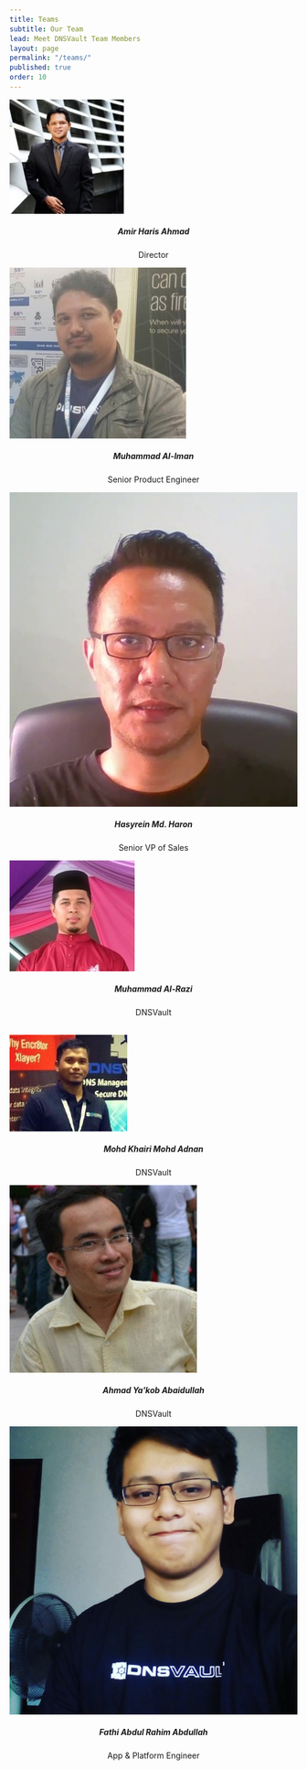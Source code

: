 ```yaml
---
title: Teams
subtitle: Our Team
lead: Meet DNSVault Team Members
layout: page
permalink: "/teams/"
published: true
order: 10
---
```


<div class="card-deck">
  <div class="card" style="border: 0;">
    <div class="pic-container pic-medium pic-circle mx-auto">
      <img class="pic" src="/assets/images/about/amir.jpg" alt="">
      <div class="pic-overlay">
          <a href="" target="_blank"><i class="fa fa-facebook-square" aria-hidden="true"></i></a>
          <a href="" target="_blank"><i class="fa fa-github-square" aria-hidden="true"></i></a>
          <a href="https://my.linkedin.com/in/amirharis" target="_blank"><i class="fa fa-linkedin-square" aria-hidden="true"></i></a>
          <a href="" target="_blank"><i class="fa fa-twitter-square" aria-hidden="true"></i></a>
      </div>
    </div>
    <div class="card-body" style="text-align: center;">
      <h5 class="card-title">Amir Haris Ahmad</h5>
      <p class="card-text">Director</p>
    </div>
  </div>
  <div class="card" style="border: 0;">
    <div class="pic-container pic-medium pic-circle mx-auto">
      <img class="pic" src="/assets/images/about/iman.jpg" alt="">
      <div class="pic-overlay">
          <a href="http://www.facebook.com" target="_blank"><i class="fa fa-facebook-square" aria-hidden="true"></i></a>
          <a href="http://www.github.com" target="_blank"><i class="fa fa-github-square" aria-hidden="true"></i></a>
          <a href="http://www.linkedin.com" target="_blank"><i class="fa fa-linkedin-square" aria-hidden="true"></i></a>
          <a href="http://www.twitter.com" target="_blank"><i class="fa fa-twitter-square" aria-hidden="true"></i></a>
      </div>
    </div>
    <div class="card-body" style="text-align: center;">
      <h5 class="card-title">Muhammad Al-Iman</h5>
      <p class="card-text">Senior Product Engineer</p>
    </div>
  </div>
  <div class="card" style="border: 0;">
    <div class="pic-container pic-medium pic-circle mx-auto">
      <img class="pic" src="/assets/images/about/hasyrein.jpg" alt="">
      <div class="pic-overlay">
          <a href="http://www.facebook.com" target="_blank"><i class="fa fa-facebook-square" aria-hidden="true"></i></a>
          <a href="http://www.github.com" target="_blank"><i class="fa fa-github-square" aria-hidden="true"></i></a>
          <a href="http://www.linkedin.com" target="_blank"><i class="fa fa-linkedin-square" aria-hidden="true"></i></a>
          <a href="http://www.twitter.com" target="_blank"><i class="fa fa-twitter-square" aria-hidden="true"></i></a>
      </div>
    </div>
    <div class="card-body" style="text-align: center;">
      <h5 class="card-title">Hasyrein Md. Haron</h5>
      <p class="card-text">Senior VP of Sales</p>
    </div>
  </div>
  <div class="card" style="border: 0;">
    <div class="pic-container pic-medium pic-circle mx-auto">
      <img class="pic" src="/assets/images/about/razi.jpg" alt="">
      <div class="pic-overlay">
          <a href="http://www.facebook.com" target="_blank"><i class="fa fa-facebook-square" aria-hidden="true"></i></a>
          <a href="http://www.github.com" target="_blank"><i class="fa fa-github-square" aria-hidden="true"></i></a>
          <a href="http://www.linkedin.com" target="_blank"><i class="fa fa-linkedin-square" aria-hidden="true"></i></a>
          <a href="http://www.twitter.com" target="_blank"><i class="fa fa-twitter-square" aria-hidden="true"></i></a>
      </div>
    </div>
    <div class="card-body" style="text-align: center;">
      <h5 class="card-title">Muhammad Al-Razi</h5>
      <p class="card-text">DNSVault</p>
    </div>
  </div>
</div>
<br>
<div class="card-deck w-75">
  <div class="card" style="border: 0;">
    <div class="pic-container pic-medium pic-circle mx-auto">
      <img class="pic" src="/assets/images/about/khairi.jpg" alt="">
      <div class="pic-overlay">
          <a href="http://www.facebook.com" target="_blank"><i class="fa fa-facebook-square" aria-hidden="true"></i></a>
          <a href="http://www.github.com" target="_blank"><i class="fa fa-github-square" aria-hidden="true"></i></a>
          <a href="http://www.linkedin.com" target="_blank"><i class="fa fa-linkedin-square" aria-hidden="true"></i></a>
          <a href="http://www.twitter.com" target="_blank"><i class="fa fa-twitter-square" aria-hidden="true"></i></a>
      </div>
    </div>
    <div class="card-body" style="text-align: center;">
      <h5 class="card-title">Mohd Khairi Mohd Adnan</h5>
      <p class="card-text">DNSVault</p>
    </div>
  </div>
  <div class="card" style="border: 0;">
    <div class="pic-container pic-medium pic-circle mx-auto">
      <img class="pic" src="/assets/images/about/yakob.png" alt="">
      <div class="pic-overlay">
          <a href="http://www.facebook.com" target="_blank"><i class="fa fa-facebook-square" aria-hidden="true"></i></a>
          <a href="http://www.github.com" target="_blank"><i class="fa fa-github-square" aria-hidden="true"></i></a>
          <a href="http://www.linkedin.com" target="_blank"><i class="fa fa-linkedin-square" aria-hidden="true"></i></a>
          <a href="http://www.twitter.com" target="_blank"><i class="fa fa-twitter-square" aria-hidden="true"></i></a>
      </div>
    </div>
    <div class="card-body" style="text-align: center;">
      <h5 class="card-title">Ahmad Ya'kob Abaidullah</h5>
      <p class="card-text">DNSVault</p>
    </div>
  </div>
  <div class="card" style="border: 0;">
    <div class="pic-container pic-medium pic-circle mx-auto">
      <img class="pic" src="/assets/images/about/fathi.jpg" alt="">
      <div class="pic-overlay">
          <a href="http://www.facebook.com" target="_blank"><i class="fa fa-facebook-square" aria-hidden="true"></i></a>
          <a href="http://www.github.com" target="_blank"><i class="fa fa-github-square" aria-hidden="true"></i></a>
          <a href="http://www.linkedin.com" target="_blank"><i class="fa fa-linkedin-square" aria-hidden="true"></i></a>
          <a href="http://www.twitter.com" target="_blank"><i class="fa fa-twitter-square" aria-hidden="true"></i></a>
      </div>
    </div>
    <div class="card-body" style="text-align: center;">
      <h5 class="card-title">Fathi Abdul Rahim Abdullah</h5>
      <p class="card-text">App & Platform Engineer</p>
    </div>
  </div>
</div>